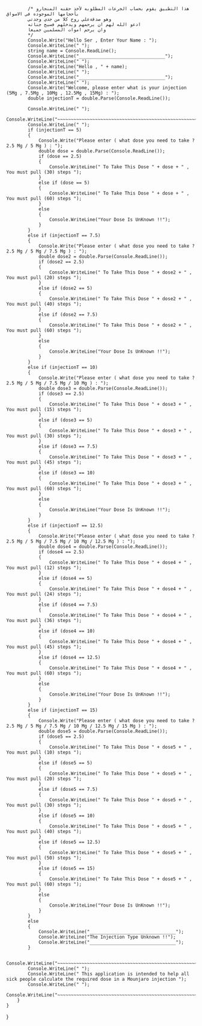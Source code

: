             /* هذا التطبيق يقوم بحساب الجرعات المطلوبه لأخذ حقنه المنجارو بأحجامها الموجوده في الاسواق
            وهو صدقةعلي روح كلا من جدي وجدتي 
            ادعو الله لهم ان يرحمهم ويدخلهم فسيح جناته 
            وان يرحم اموات المسلمين جميعا 
            */
            Console.Write("Hello Ser , Enter Your Name : ");
            Console.WriteLine(" ");
            string name = Console.ReadLine();
            Console.WriteLine("________________________________");
            Console.WriteLine(" ");
            Console.WriteLine("Hello , " + name);
            Console.WriteLine(" ");
            Console.WriteLine("________________________________");
            Console.WriteLine(" ");
            Console.Write("Welcome, please enter what is your injection (5Mg , 7.5Mg , 10Mg , 12.5Mg , 15Mg) : ");
            double injectionT = double.Parse(Console.ReadLine());

            Console.WriteLine(" ");
            Console.WriteLine("~~~~~~~~~~~~~~~~~~~~~~~~~~~~~~~~~~~~~~~~~~~~~~~~~~~~~~~~~~~~~~~~~~~~~~~~~~~~");
            Console.WriteLine(" ");
            if (injectionT == 5)
            {
                Console.Write("Please enter ( what dose you need to take ? 2.5 Mg / 5 Mg ) : ");
                double dose = double.Parse(Console.ReadLine());
                if (dose == 2.5)
                {
                    Console.WriteLine(" To Take This Dose " + dose + " , You must pull (30) steps ");
                }
                else if (dose == 5)
                {
                    Console.WriteLine(" To Take This Dose " + dose + " , You must pull (60) steps ");
                }
                else
                {
                    Console.WriteLine("Your Dose Is UnKnown !!");
                }
            }
            else if (injectionT == 7.5)
            {
                Console.Write("Please enter ( what dose you need to take ? 2.5 Mg / 5 Mg / 7.5 Mg ) : ");
                double dose2 = double.Parse(Console.ReadLine());
                if (dose2 == 2.5)
                {
                    Console.WriteLine(" To Take This Dose " + dose2 + " , You must pull (20) steps ");
                }
                else if (dose2 == 5)
                {
                    Console.WriteLine(" To Take This Dose " + dose2 + " , You must pull (40) steps ");
                }
                else if (dose2 == 7.5)
                {
                    Console.WriteLine(" To Take This Dose " + dose2 + " , You must pull (60) steps ");
                }
                else
                {
                    Console.WriteLine("Your Dose Is UnKnown !!");
                }
            }
            else if (injectionT == 10)
            {
                Console.Write("Please enter ( what dose you need to take ? 2.5 Mg / 5 Mg / 7.5 Mg / 10 Mg ) : ");
                double dose3 = double.Parse(Console.ReadLine());
                if (dose3 == 2.5)
                {
                    Console.WriteLine(" To Take This Dose " + dose3 + " , You must pull (15) steps ");
                }
                else if (dose3 == 5)
                {
                    Console.WriteLine(" To Take This Dose " + dose3 + " , You must pull (30) steps ");
                }
                else if (dose3 == 7.5)
                {
                    Console.WriteLine(" To Take This Dose " + dose3 + " , You must pull (45) steps ");
                }
                else if (dose3 == 10)
                {
                    Console.WriteLine(" To Take This Dose " + dose3 + " , You must pull (60) steps ");
                }
                else
                {
                    Console.WriteLine("Your Dose Is UnKnown !!");
                }
            }
            else if (injectionT == 12.5)
            {
                Console.Write("Please enter ( what dose you need to take ? 2.5 Mg / 5 Mg / 7.5 Mg / 10 Mg / 12.5 Mg ) : ");
                double dose4 = double.Parse(Console.ReadLine());
                if (dose4 == 2.5)
                {
                    Console.WriteLine(" To Take This Dose " + dose4 + " , You must pull (12) steps ");
                }
                else if (dose4 == 5)
                {
                    Console.WriteLine(" To Take This Dose " + dose4 + " , You must pull (24) steps ");
                }
                else if (dose4 == 7.5)
                {
                    Console.WriteLine(" To Take This Dose " + dose4 + " , You must pull (36) steps ");
                }
                else if (dose4 == 10)
                {
                    Console.WriteLine(" To Take This Dose " + dose4 + " , You must pull (45) steps ");
                }
                else if (dose4 == 12.5)
                {
                    Console.WriteLine(" To Take This Dose " + dose4 + " , You must pull (60) steps ");
                }
                else
                {
                    Console.WriteLine("Your Dose Is UnKnown !!");
                }
            }
            else if (injectionT == 15)
            {
                Console.Write("Please enter ( what dose you need to take ? 2.5 Mg / 5 Mg / 7.5 Mg / 10 Mg / 12.5 Mg / 15 Mg ) : ");
                double dose5 = double.Parse(Console.ReadLine());
                if (dose5 == 2.5)
                {
                    Console.WriteLine(" To Take This Dose " + dose5 + " , You must pull (10) steps ");
                }
                else if (dose5 == 5)
                {
                    Console.WriteLine(" To Take This Dose " + dose5 + " , You must pull (20) steps ");
                }
                else if (dose5 == 7.5)
                {
                    Console.WriteLine(" To Take This Dose " + dose5 + " , You must pull (30) steps ");
                }
                else if (dose5 == 10)
                {
                    Console.WriteLine(" To Take This Dose " + dose5 + " , You must pull (40) steps ");
                }
                else if (dose5 == 12.5)
                {
                    Console.WriteLine(" To Take This Dose " + dose5 + " , You must pull (50) steps ");
                }
                else if (dose5 == 15)
                {
                    Console.WriteLine(" To Take This Dose " + dose5 + " , You must pull (60) steps ");
                }
                else
                {
                    Console.WriteLine("Your Dose Is UnKnown !!");
                }
            }
            else
            {
                Console.WriteLine("________________________________");
                Console.WriteLine("The Injection Type Unknown !!");
                Console.WriteLine("________________________________");
            }

            Console.WriteLine("~~~~~~~~~~~~~~~~~~~~~~~~~~~~~~~~~~~~~~~~~~~~~~~~~~~~~~~~~~~~~~~~~~~~~~~~~~~~");
            Console.WriteLine(" ");
            Console.WriteLine(" This application is intended to help all sick people calculate the required dose in a Mounjaro injection ");
            Console.WriteLine(" ");
            Console.WriteLine("~~~~~~~~~~~~~~~~~~~~~~~~~~~~~~~~~~~~~~~~~~~~~~~~~~~~~~~~~~~~~~~~~~~~~~~~~~~~");
        }
    }
}
